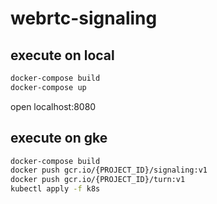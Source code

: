 # webrtc-signaling

## execute on local

```sh
docker-compose build
docker-compose up
```
open localhost:8080

## execute on gke

```sh
docker-compose build
docker push gcr.io/{PROJECT_ID}/signaling:v1
docker push gcr.io/{PROJECT_ID}/turn:v1
kubectl apply -f k8s
```
